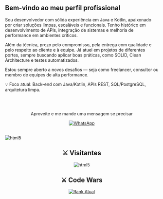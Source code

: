 ## Bem-vindo ao meu perfil profissional

Sou desenvolvedor com sólida experiência em Java e Kotlin, apaixonado por criar soluções limpas, escaláveis e funcionais. Tenho histórico em desenvolvimento de APIs, integração de sistemas e melhoria de performance em ambientes críticos.

Além da técnica, prezo pelo compromisso, pela entrega com qualidade e pelo respeito ao cliente e à equipe. Já atuei em projetos de diferentes portes, sempre buscando aplicar boas práticas, como SOLID, Clean Architecture e testes automatizados.

Estou sempre aberto a novos desafios — seja como freelancer, consultor ou membro de equipes de alta performance.

💡 Foco atual: Back-end com Java/Kotlin, APIs REST, SQL/PostgreSQL, arquitetura limpa.

</div><br></br>

<p align="center">Aproveite e me mande uma mensagem se precisar</br></p>
<p align="center"> <a href="https://wa.me/+5528999496882" target="_blank"> <img alt="WhatsApp" src="https://img.shields.io/badge/WhatsApp-25D366?style=for-the-badge&logo=whatsapp&logoColor=white"/> </a> </p>
</div></br>

<img align="center" alt="html5" src="https://github-readme-stats.vercel.app/api?username=facrf&show_icons=true&theme=transparent&hide_title=true&count_private=true&include_all_commits=true"/>

<div align="center" style="display: inline_block">

## ⚔️ Visitantes
<img align="center" alt="html5" src="https://api.visitorbadge.io/api/VisitorHit?user=facrf&repo=github-visitors-badge&countColor=%237B1E7A"/>

## ⚔️ Code Wars

[![Rank Atual](https://www.codewars.com/users/facrf/badges/large)](https://www.codewars.com/users/facrf)

</div>























<!--
**facrf/facrf** is a ✨ _special_ ✨ repository because its `README.md` (this file) appears on your GitHub profile.

Here are some ideas to get you started:

- 🔭 I’m currently working on ...
- 🌱 I’m currently learning ...
- 👯 I’m looking to collaborate on ...
- 🤔 I’m looking for help with ...
- 💬 Ask me about ...
- 📫 How to reach me: ...
- 😄 Pronouns: ...
- ⚡ Fun fact: ...
-->
